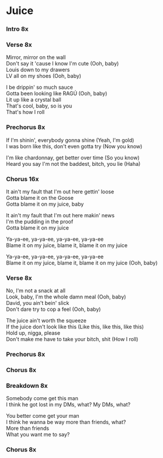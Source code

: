 # Juice  

### Intro  8x  
  
### Verse  8x  
  
Mirror, mirror on the wall  
Don't say it 'cause I know I'm cute (Ooh, baby)  
Louis down to my drawers  
LV all on my shoes (Ooh, baby)  

I be drippin' so much sauce  
Gotta been looking like RAGÚ (Ooh, baby)  
Lit up like a crystal ball  
That's cool, baby, so is you  
That's how I roll  

### Prechorus  8x  

If I'm shinin', everybody gonna shine (Yeah, I'm gold)  
I was born like this, don't even gotta try (Now you know)  

I'm like chardonnay, get better over time (So you know)  
Heard you say I'm not the baddest, bitch, you lie (Haha)  

### Chorus  16x  
  
It ain't my fault that I'm out here gettin' loose  
Gotta blame it on the Goose  
Gotta blame it on my juice, baby  

It ain't my fault that I'm out here makin' news  
I'm the pudding in the proof  
Gotta blame it on my juice  

Ya-ya-ee, ya-ya-ee, ya-ya-ee, ya-ya-ee  
Blame it on my juice, blame it, blame it on my juice  

Ya-ya-ee, ya-ya-ee, ya-ya-ee, ya-ya-ee  
Blame it on my juice, blame it, blame it on my juice (Ooh, baby)  
  
### Verse  8x  

No, I'm not a snack at all  
Look, baby, I'm the whole damn meal (Ooh, baby)  
David, you ain't bein' slick  
Don't dare try to cop a feel (Ooh, baby)  

The juice ain't worth the squeeze  
If the juice don't look like this (Like this, like this, like this)  
Hold up, nigga, please  
Don't make me have to take your bitch, shit (How I roll)  
  
### Prechorus  8x  
  
### Chorus  8x  
  
### Breakdown  8x  

Somebody come get this man  
I think he got lost in my DMs, what? My DMs, what?  

You better come get your man  
I think he wanna be way more than friends, what?  
More than friends  
What you want me to say?  
  
### Chorus  8x  
